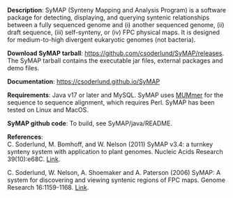 **Description**: SyMAP (Synteny Mapping and Analysis Program) is a software package for detecting, displaying, and querying syntenic relationships between a fully sequenced genome and (i) another sequenced genome, (ii) draft sequence, (iii) self-synteny, or (iv) FPC physical maps.  It is designed for medium-to-high divergent eukaryotic genomes (not bacteria).

**Download SyMAP tarball**: https://github.com/csoderlund/SyMAP/releases. The SyMAP tarball contains the executable jar files, external packages and demo files.

**Documentation**: https://csoderlund.github.io/SyMAP

**Requirements**: Java v17 or later and MySQL. SyMAP uses [MUMmer](https://mummer4.github.io) for the sequence to sequence alignment, which requires Perl. SyMAP has been tested on Linux and MacOS.

**SyMAP github code**: To build, see SyMAP/java/README.

**References**:  
C. Soderlund, M. Bomhoff, and W. Nelson (2011) SyMAP v3.4: a turnkey synteny system with application to plant genomes. Nucleic Acids Research 39(10):e68C. [Link](https://academic.oup.com/nar/article/39/10/e68/1310457).  

C. Soderlund, W. Nelson, A. Shoemaker and A. Paterson (2006) SyMAP: A system for discovering and viewing syntenic regions of FPC maps. Genome Research 16:1159-1168. [Link](http://genome.cshlp.org/content/16/9/1159.abstract).

